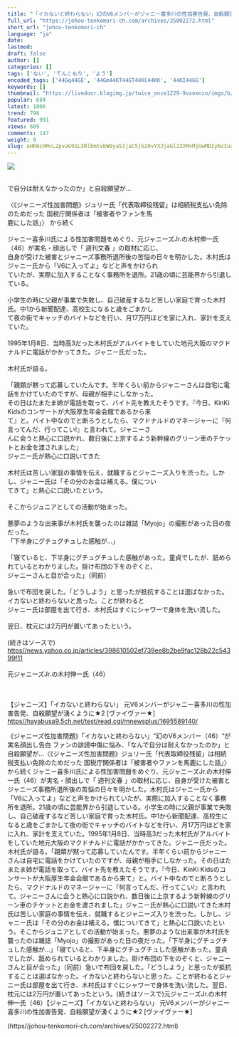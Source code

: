 ```yaml
---
title: "「イカないと終わらない」幻のV6メンバーがジャニー喜多川の性加害告発、自殺願望が湧くように "
full_url: "https://johou-tenkomori-ch.com/archives/25002272.html"
short_url: "johou-tenkomori-ch"
language: "ja"
date: 
lastmod: 
draft: false
author: []
categories: []
tags: ['ない', 'てんこもり', 'よう']
encoded_tags: ['44Gq44GE', '44Gm44KT44GT44KC44KK', '44KI44GG']
keywords: []
thumbnail: "https://livedoor.blogimg.jp/twice_once1229-9vxoxnzo/imgs/b/6/b603fdaf-s.jpg"
popular: 684
latest: 1806
trend: 798
featured: 991
views: 609
comments: 147
weight: 9
slug: aHR0cHMvL2pvaG91LXRlbmtvbW9yaS1jaC5jb20vYXJjaGl2ZXMvMjUwMDIyNzIuaHRtbA==
---
```


![](https://livedoor.blogimg.jp/twice_once1229-9vxoxnzo/imgs/b/6/b603fdaf-s.jpg)

<div><br> で自分は耐えなかったのか」と自殺願望が… <br> <br> 〈《ジャニーズ性加害問題》ジュリー氏「代表取締役残留」は相続税支払い免除のためだった 国税庁関係者は「被害者やファンを馬 <br> 鹿にした話」〉 から続く <br> <br> ジャニー喜多川氏による性加害問題をめぐり、元ジャニーズJr.の木村伸一氏（46）が実名・顔出しで「 週刊文春 」の取材に応じ、 <br> 自身が受けた被害とジャニーズ事務所退所後の苦悩の日々を明かした。木村氏はジャニー氏から「V6に入ってよ」などと声をかけられ <br> ていたが、実際に加入することなく事務所を退所。21歳の頃に芸能界から引退している。 <br> <br> 小学生の時に父親が事業で失敗し、自己破産するなど苦しい家庭で育った木村氏。中1から新聞配達、高校生になると歳をごまかし <br> て夜の街でキャッチのバイトなどを行い、月17万円ほどを家に入れ、家計を支えていた。 <br> <br> 1995年1月8日、当時高3だった木村氏がアルバイトをしていた地元大阪のマクドナルドに電話がかかってきた。ジャニー氏だった。 <br> <br> 木村氏が語る。 <br> <br> 「親類が黙って応募していたんです。半年くらい前からジャニーさんは自宅に電話をかけていたのですが、母親が相手にしなかった。 <br> その日はたまたま姉が電話を取って、バイト先を教えたそうです。『今日、KinKi Kidsのコンサートが大阪厚生年金会館であるから来 <br> て』と。バイト中なのでと断ろうとしたら、マクドナルドのマネージャーに『何言ってんだ、行ってこい!』と言われて。ジャニーさ <br> んに会うと熱心に口説かれ、数日後に上京するよう新幹線のグリーン車のチケットとお金を渡されました」 <br> ジャニー氏が熱心に口説いてきた <br> <br> 木村氏は苦しい家庭の事情を伝え、就職するとジャニーズ入りを渋った。しかし、ジャニー氏は「その分のお金は補える。僕につい <br> てきて」と熱心に口説いたという。 <br> <br> そこからジュニアとしての活動が始まった。 <br> <br> 悪夢のような出来事が木村氏を襲ったのは雑誌「Myojo」の撮影があった日の夜だった。 <br> 「下半身にグチュグチュした感触が…」 <br> <br> 「寝ていると、下半身にグチュグチュした感触があった。童貞でしたが、舐められているとわかりました。掛け布団の下をのぞくと、 <br> ジャニーさんと目が合った」（同前） <br> <br> 急いで布団を戻した。「どうしよう」と思ったが抵抗することは選ばなかった。イカないと終わらないと思った。ことが終わると <br> ジャニー氏は部屋を出て行き、木村氏はすぐにシャワーで身体を洗い流した。 <br> <br> 翌日、枕元には2万円が置いてあったという。 <br> <br> (続きはソースで) <br> <a target='_blank' href='https//news.yahoo.co.jp/articles/398610502ef739ee8b2be9fac128b22c54399f11'>https//news.yahoo.co.jp/articles/398610502ef739ee8b2be9fac128b22c54399f11</a> <br> <br> 元ジャニーズJr.の木村伸一氏（46） <br> <blockquote class='imgur-embed-pub'></blockquote> <br> <br> 【ジャニーズ】「イカないと終わらない」 元V6メンバーがジャニー喜多川の性加害告発、自殺願望が湧くように★2 [ヴァイヴァー★] <br> <a target='_blank' href='https//hayabusa9.5ch.net/test/read.cgi/mnewsplus/1695589140/'>https//hayabusa9.5ch.net/test/read.cgi/mnewsplus/1695589140/</a> <p>《ジャニーズ性加害問題》「イカないと終わらない」“幻のV6メンバー（46）“が実名顔出し告白 ファンの誹謗中傷に悩み、「なんで自分は耐えなかったのか」と自殺願望が…〈《ジャニーズ性加害問題》ジュリー氏「代表取締役残留」は相続税支払い免除のためだった 国税庁関係者は「被害者やファンを馬鹿にした話」〉 から続くジャニー喜多川氏による性加害問題をめぐり、元ジャニーズJr.の木村伸一氏（46）が実名・顔出しで「 週刊文春 」の取材に応じ、自身が受けた被害とジャニーズ事務所退所後の苦悩の日々を明かした。木村氏はジャニー氏から「V6に入ってよ」などと声をかけられていたが、実際に加入することなく事務所を退所。21歳の頃に芸能界から引退している。小学生の時に父親が事業で失敗し、自己破産するなど苦しい家庭で育った木村氏。中1から新聞配達、高校生になると歳をごまかして夜の街でキャッチのバイトなどを行い、月17万円ほどを家に入れ、家計を支えていた。1995年1月8日、当時高3だった木村氏がアルバイトをしていた地元大阪のマクドナルドに電話がかかってきた。ジャニー氏だった。木村氏が語る。「親類が黙って応募していたんです。半年くらい前からジャニーさんは自宅に電話をかけていたのですが、母親が相手にしなかった。その日はたまたま姉が電話を取って、バイト先を教えたそうです。『今日、KinKi Kidsのコンサートが大阪厚生年金会館であるから来て』と。バイト中なのでと断ろうとしたら、マクドナルドのマネージャーに『何言ってんだ、行ってこい!』と言われて。ジャニーさんに会うと熱心に口説かれ、数日後に上京するよう新幹線のグリーン車のチケットとお金を渡されました」ジャニー氏が熱心に口説いてきた木村氏は苦しい家庭の事情を伝え、就職するとジャニーズ入りを渋った。しかし、ジャニー氏は「その分のお金は補える。僕についてきて」と熱心に口説いたという。そこからジュニアとしての活動が始まった。悪夢のような出来事が木村氏を襲ったのは雑誌「Myojo」の撮影があった日の夜だった。「下半身にグチュグチュした感触が…」「寝ていると、下半身にグチュグチュした感触があった。童貞でしたが、舐められているとわかりました。掛け布団の下をのぞくと、ジャニーさんと目が合った」（同前）急いで布団を戻した。「どうしよう」と思ったが抵抗することは選ばなかった。イカないと終わらないと思った。ことが終わるとジャニー氏は部屋を出て行き、木村氏はすぐにシャワーで身体を洗い流した。翌日、枕元には2万円が置いてあったという。(続きはソースで)元ジャニーズJr.の木村伸一氏（46）【ジャニーズ】「イカないと終わらない」 元V6メンバーがジャニー喜多川の性加害告発、自殺願望が湧くように★2 [ヴァイヴァー★]</p></div>

(https//johou-tenkomori-ch.com/archives/25002272.html)
